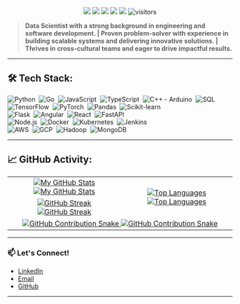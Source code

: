 <p align="center">
    <a href="https://github.com/theHinneh/theHinneh"><img src="https://img.shields.io/badge/status-updating-brightgreen.svg"></a>
    <a href="https://github.com/python/cpython"><img src="https://img.shields.io/badge/Python-3.11-FF1493.svg"></a>
    <a href="https://github.com/theHinneh/theHinneh/graphs/contributors"><img src="https://img.shields.io/github/contributors/theHinneh/theHinneh?color=blue"></a>
    <a href="https://github.com/theHinneh"><img src="https://img.shields.io/github/stars/theHinneh"></a>
    <a href="https://github.com/theHinneh/theHinneh/network/members"><img src="https://img.shields.io/github/forks/theHinneh/theHinneh.svg?color=blue&logo=github"></a>
    <img src="https://visitor-badge.laobi.icu/badge?page_id=theHinneh.theHinneh" alt="visitors"/>
</p>

<!-- [![](./src/header_.png)](#) -->

> <b>Data Scientist with a strong background in engineering and software development. | Proven problem-solver with experience in building scalable systems and delivering innovative solutions. | Thrives in cross-cultural teams and eager to drive impactful results.</b>

---

## 🛠️ Tech Stack:
![Python](https://img.shields.io/badge/-Python-555?style=flat&logo=python)&nbsp;
![Go](https://img.shields.io/badge/-Go-555?style=flat&logo=go)&nbsp;
![JavaScript](https://img.shields.io/badge/-JavaScript-555?style=flat&logo=javascript)&nbsp;
![TypeScript](https://img.shields.io/badge/-TypeScript-555?style=flat&logo=typescript)&nbsp;
![C++ - Arduino](https://img.shields.io/badge/-C++-555?style=flat&logo=C%2B%2B&logoColor=fff)&nbsp;
![SQL](https://img.shields.io/badge/-SQL-555?style=flat&logo=mysql)&nbsp;\
![TensorFlow](https://img.shields.io/badge/-TensorFlow-555?style=flat&logo=tensorflow)&nbsp;
![PyTorch](https://img.shields.io/badge/-PyTorch-555?style=flat&logo=pytorch)&nbsp;
![Pandas](https://img.shields.io/badge/-Pandas-555?style=flat&logo=pandas)&nbsp;
![Scikit-learn](https://img.shields.io/badge/-Scikit_Learn-555?style=flat&logo=scikit-learn)&nbsp;\
![Flask](https://img.shields.io/badge/-Flask-555?style=flat&logo=flask)&nbsp;
![Angular](https://img.shields.io/badge/-Angular-555?style=flat&logo=angular)&nbsp;
![React](https://img.shields.io/badge/-React-555?style=flat&logo=react)&nbsp;
![FastAPI](https://img.shields.io/badge/-FastAPI-555?style=flat&logo=fastapi)&nbsp;\
![Node.js](https://img.shields.io/badge/-Node.js-555?style=flat&logo=node.js)&nbsp;
![Docker](https://img.shields.io/badge/-Docker-555?style=flat&logo=docker)&nbsp;
![Kubernetes](https://img.shields.io/badge/-Kubernetes-555?style=flat&logo=kubernetes)&nbsp;
![Jenkins](https://img.shields.io/badge/-Jenkins-555?style=flat&logo=jenkins)&nbsp;\
![AWS](https://img.shields.io/badge/-AWS-555?style=flat&logo=amazon-aws)&nbsp;
![GCP](https://img.shields.io/badge/-GCP-555?style=flat&logo=google-cloud)&nbsp;
![Hadoop](https://img.shields.io/badge/-Hadoop-555?style=flat&logo=apache-hadoop)&nbsp;
![MongoDB](https://img.shields.io/badge/-MongoDB-555?style=flat&logo=mongodb)&nbsp;

---

## 📈 GitHub Activity:

<table>
    <tr>
        <td align="center">
            <a href="https://github.com/theHinneh#gh-light-mode-only">
                <img src="https://github-readme-stats.vercel.app/api?username=theHinneh&show_icons=true&theme=default&include_all_commits=true#gh-light-mode-only" alt="My GitHub Stats"/>
            </a>
            <a href="https://github.com/theHinneh#gh-dark-mode-only">
                <img src="https://github-readme-stats.vercel.app/api?username=theHinneh&show_icons=true&theme=tokyonight&include_all_commits=true#gh-dark-mode-only" alt="My GitHub Stats"/>
            </a>
        </td>
        <td rowspan="2" align="center">
            <a href="https://github.com/theHinneh#gh-light-mode-only">
                <img src="https://github-readme-stats.vercel.app/api/top-langs/?username=theHinneh&theme=default&langs_count=8#gh-light-mode-only" alt="Top Languages"/>
            </a>
            <a href="https://github.com/theHinneh#gh-dark-mode-only">
                <img src="https://github-readme-stats.vercel.app/api/top-langs/?username=theHinneh&theme=tokyonight&langs_count=8#gh-dark-mode-only" alt="Top Languages"/>
            </a>
        </td>
    </tr>
    <tr>
        <td align="center">
            <a href="https://github.com/theHinneh#gh-light-mode-only">
                <img src="https://github-readme-streak-stats.herokuapp.com/?user=theHinneh&theme=default" alt="GitHub Streak"/>
            </a>
            <a href="https://github.com/theHinneh#gh-dark-mode-only">
                <img src="https://github-readme-streak-stats.herokuapp.com/?user=theHinneh&theme=tokyonight" alt="GitHub Streak"/>
            </a>
        </td>
    </tr>
    <tr>
        <td colspan="2" align="center">
            <a href="https://github.com/theHinneh#gh-light-mode-only">
                <img src="https://raw.githubusercontent.com/theHinneh/output/main/github-snake.svg" alt="GitHub Contribution Snake"/>
            </a>
            <a href="https://github.com/theHinneh#gh-dark-mode-only">
                <img src="https://raw.githubusercontent.com/theHinneh/output/main/github-snake-dark.svg" alt="GitHub Contribution Snake"/>
            </a>
        </td>
    </tr>
</table>

---

### **📫 Let's Connect!**  
- [LinkedIn](https://linkedin.com/in/thehinneh)  
- [Email](mailto:thehinneh1@gmail.com)  
- [GitHub](https://github.com/theHinneh)  

---